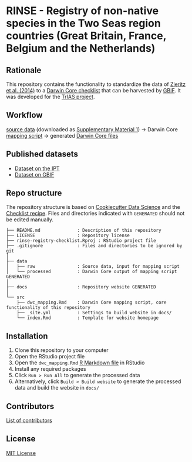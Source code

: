 # RINSE - Registry of non-native species in the Two Seas region countries (Great Britain, France, Belgium and the Netherlands)

## Rationale

This repository contains the functionality to standardize the data of [Zieritz et al. (2014)](https://doi.org/10.3897/neobiota.23.5665) to a [Darwin Core checklist](https://www.gbif.org/dataset-classes) that can be harvested by [GBIF](http://www.gbif.org). It was developed for the [TrIAS project](http://trias-project.be).

## Workflow

[source data](https://github.com/trias-project/rinse-registry-checklist/blob/master/data/raw/oo_30975.xlsx) (downloaded as [Supplementary Material 1](http://neobiota.pensoft.net//lib/ajax_srv/article_elements_srv.php?action=download_suppl_file&instance_id=31&article_id=4007)) → Darwin Core [mapping script](http://trias-project.github.io/rinse-registry-checklist/dwc_mapping.html) → generated [Darwin Core files](https://github.com/trias-project/rinse-registry-checklist/tree/master/data/processed)

## Published datasets

* [Dataset on the IPT](https://ipt.inbo.be/resource?r=rinse-registry-checklist)
* [Dataset on GBIF](https://doi.org/10.15468/focajn)

## Repo structure

The repository structure is based on [Cookiecutter Data Science](http://drivendata.github.io/cookiecutter-data-science/) and the [Checklist recipe](https://github.com/trias-project/checklist-recipe). Files and directories indicated with `GENERATED` should not be edited manually.

```
├── README.md              : Description of this repository
├── LICENSE                : Repository license
├── rinse-registry-checklist.Rproj : RStudio project file
├── .gitignore             : Files and directories to be ignored by git
│
├── data
│   ├── raw                : Source data, input for mapping script
│   └── processed          : Darwin Core output of mapping script GENERATED
│
├── docs                   : Repository website GENERATED
│
└── src
    ├── dwc_mapping.Rmd    : Darwin Core mapping script, core functionality of this repository
    ├── _site.yml          : Settings to build website in docs/
    └── index.Rmd          : Template for website homepage
```

## Installation

1. Clone this repository to your computer
2. Open the RStudio project file
3. Open the `dwc_mapping.Rmd` [R Markdown file](https://rmarkdown.rstudio.com/) in RStudio
4. Install any required packages
5. Click `Run > Run All` to generate the processed data
6. Alternatively, click `Build > Build website` to generate the processed data and build the website in `docs/`

## Contributors

[List of contributors](https://github.com/trias-project/rinse-registry-checklist/contributors)

## License

[MIT License](https://github.com/trias-project/rinse-registry-checklist/blob/master/LICENSE)
